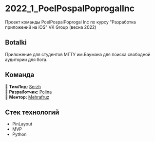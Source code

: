 # 2022_1_PoelPospalPoprogalInc
Проект команды PoelPospalPoprogal Inc по курсу "Разработка приложений на iOS" VK Group (весна 2022)
  
## Botalki
Приложение для студентов МГТУ им.Баумана для поиска свободной аудитории для бота.  
  
## Команда  
:boy: **ТимЛид:** [Serzh](https://github.com/Serzh3142001)  
:girl: **Разработчик:** [Polina](https://github.com/poliorang)  
:princess: **Ментор:** [Mehrafruz](https://github.com/Mehrafruz)  
  
## Стек технологий
* PinLayout  
* MVP  
* Python  
  
